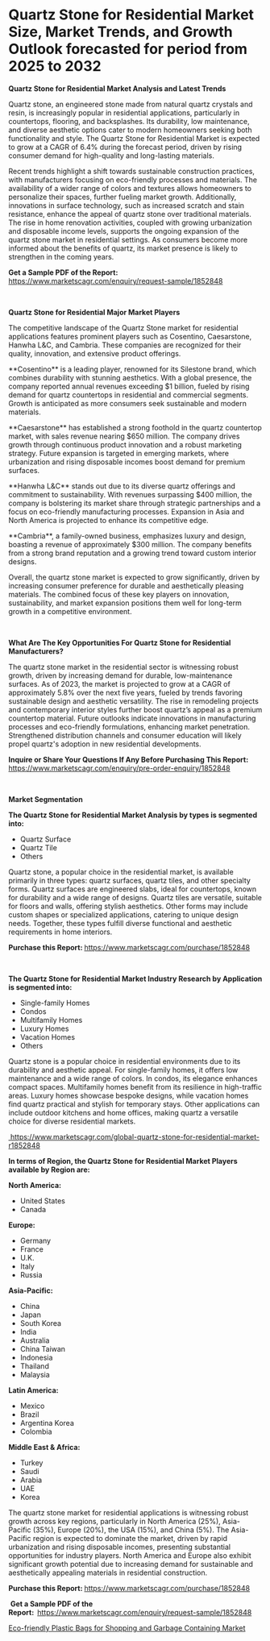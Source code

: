 <p><h1>Quartz Stone for Residential Market Size, Market Trends, and Growth Outlook forecasted for period from 2025 to 2032</h1></p><p><strong>Quartz Stone for Residential Market Analysis and Latest Trends</strong></p>
<p><p>Quartz stone, an engineered stone made from natural quartz crystals and resin, is increasingly popular in residential applications, particularly in countertops, flooring, and backsplashes. Its durability, low maintenance, and diverse aesthetic options cater to modern homeowners seeking both functionality and style. The Quartz Stone for Residential Market is expected to grow at a CAGR of 6.4% during the forecast period, driven by rising consumer demand for high-quality and long-lasting materials.</p><p>Recent trends highlight a shift towards sustainable construction practices, with manufacturers focusing on eco-friendly processes and materials. The availability of a wider range of colors and textures allows homeowners to personalize their spaces, further fueling market growth. Additionally, innovations in surface technology, such as increased scratch and stain resistance, enhance the appeal of quartz stone over traditional materials. The rise in home renovation activities, coupled with growing urbanization and disposable income levels, supports the ongoing expansion of the quartz stone market in residential settings. As consumers become more informed about the benefits of quartz, its market presence is likely to strengthen in the coming years.</p></p>
<p><strong>Get a Sample PDF of the Report:&nbsp;</strong> <a href="https://www.marketscagr.com/enquiry/request-sample/1852848?utm_campaign=1166&utm_medium=2&utm_source=Github&utm_content=ia&utm_term=03022025&utm_id=quartz-stone-for-residential">https://www.marketscagr.com/enquiry/request-sample/1852848</a></p>
<p>&nbsp;</p>
<p><strong>Quartz Stone for Residential Major Market Players</strong></p>
<p><p>The competitive landscape of the Quartz Stone market for residential applications features prominent players such as Cosentino, Caesarstone, Hanwha L&C, and Cambria. These companies are recognized for their quality, innovation, and extensive product offerings.</p><p>**Cosentino** is a leading player, renowned for its Silestone brand, which combines durability with stunning aesthetics. With a global presence, the company reported annual revenues exceeding $1 billion, fueled by rising demand for quartz countertops in residential and commercial segments. Growth is anticipated as more consumers seek sustainable and modern materials.</p><p>**Caesarstone** has established a strong foothold in the quartz countertop market, with sales revenue nearing $650 million. The company drives growth through continuous product innovation and a robust marketing strategy. Future expansion is targeted in emerging markets, where urbanization and rising disposable incomes boost demand for premium surfaces.</p><p>**Hanwha L&C** stands out due to its diverse quartz offerings and commitment to sustainability. With revenues surpassing $400 million, the company is bolstering its market share through strategic partnerships and a focus on eco-friendly manufacturing processes. Expansion in Asia and North America is projected to enhance its competitive edge.</p><p>**Cambria**, a family-owned business, emphasizes luxury and design, boasting a revenue of approximately $300 million. The company benefits from a strong brand reputation and a growing trend toward custom interior designs.</p><p>Overall, the quartz stone market is expected to grow significantly, driven by increasing consumer preference for durable and aesthetically pleasing materials. The combined focus of these key players on innovation, sustainability, and market expansion positions them well for long-term growth in a competitive environment.</p></p>
<p>&nbsp;</p>
<p><strong>What Are The Key Opportunities For Quartz Stone for Residential Manufacturers?</strong></p>
<p><p>The quartz stone market in the residential sector is witnessing robust growth, driven by increasing demand for durable, low-maintenance surfaces. As of 2023, the market is projected to grow at a CAGR of approximately 5.8% over the next five years, fueled by trends favoring sustainable design and aesthetic versatility. The rise in remodeling projects and contemporary interior styles further boost quartz’s appeal as a premium countertop material. Future outlooks indicate innovations in manufacturing processes and eco-friendly formulations, enhancing market penetration. Strengthened distribution channels and consumer education will likely propel quartz's adoption in new residential developments.</p></p>
<p><strong>Inquire or Share Your Questions If Any Before Purchasing This Report:</strong> <a href="https://www.marketscagr.com/enquiry/pre-order-enquiry/1852848?utm_campaign=1166&utm_medium=2&utm_source=Github&utm_content=ia&utm_term=03022025&utm_id=quartz-stone-for-residential">https://www.marketscagr.com/enquiry/pre-order-enquiry/1852848</a></p>
<p>&nbsp;</p>
<p><strong>Market Segmentation</strong></p>
<p><strong>The Quartz Stone for Residential Market Analysis by types is segmented into:</strong></p>
<p><ul><li>Quartz Surface</li><li>Quartz Tile</li><li>Others</li></ul></p>
<p><p>Quartz stone, a popular choice in the residential market, is available primarily in three types: quartz surfaces, quartz tiles, and other specialty forms. Quartz surfaces are engineered slabs, ideal for countertops, known for durability and a wide range of designs. Quartz tiles are versatile, suitable for floors and walls, offering stylish aesthetics. Other forms may include custom shapes or specialized applications, catering to unique design needs. Together, these types fulfill diverse functional and aesthetic requirements in home interiors.</p></p>
<p><strong>Purchase this Report:&nbsp;</strong><a href="https://www.marketscagr.com/purchase/1852848?utm_campaign=1166&utm_medium=2&utm_source=Github&utm_content=ia&utm_term=03022025&utm_id=quartz-stone-for-residential">https://www.marketscagr.com/purchase/1852848</a></p>
<p>&nbsp;</p>
<p><strong>The Quartz Stone for Residential Market Industry Research by Application is segmented into:</strong></p>
<p><ul><li>Single-family Homes</li><li>Condos</li><li>Multifamily Homes</li><li>Luxury Homes</li><li>Vacation Homes</li><li>Others</li></ul></p>
<p><p>Quartz stone is a popular choice in residential environments due to its durability and aesthetic appeal. For single-family homes, it offers low maintenance and a wide range of colors. In condos, its elegance enhances compact spaces. Multifamily homes benefit from its resilience in high-traffic areas. Luxury homes showcase bespoke designs, while vacation homes find quartz practical and stylish for temporary stays. Other applications can include outdoor kitchens and home offices, making quartz a versatile choice for diverse residential markets.</p></p>
<p><a href="https://www.marketscagr.com/global-quartz-stone-for-residential-market-r1852848?utm_campaign=1166&utm_medium=2&utm_source=Github&utm_content=ia&utm_term=03022025&utm_id=quartz-stone-for-residential">&nbsp;https://www.marketscagr.com/global-quartz-stone-for-residential-market-r1852848</a></p>
<p><strong>In terms of Region, the Quartz Stone for Residential Market Players available by Region are:</strong></p>
<p>
    <p> <strong> North America: </strong>
        <ul>
            <li>United States</li>
            <li>Canada</li>
        </ul>
        </p> 
    <p> <strong> Europe: </strong>
        <ul>
            <li>Germany</li>
            <li>France</li>
            <li>U.K.</li>
            <li>Italy</li>
            <li>Russia</li>
        </ul>
        </p> 
    <p> <strong> Asia-Pacific: </strong>
        <ul>
            <li>China</li>
            <li>Japan</li>
            <li>South Korea</li>
            <li>India</li>
            <li>Australia</li>
            <li>China Taiwan</li>
            <li>Indonesia</li>
            <li>Thailand</li>
            <li>Malaysia</li>
        </ul>
        </p> 
    <p> <strong> Latin America: </strong>
        <ul>
            <li>Mexico</li>
            <li>Brazil</li>
            <li>Argentina Korea</li>
            <li>Colombia</li>
        </ul>
        </p> 
    <p> <strong> Middle East & Africa: </strong>
        <ul>
            <li>Turkey</li>
            <li>Saudi</li>
            <li>Arabia</li>
            <li>UAE</li>
            <li>Korea</li>
        </ul>
    </p>
    </p>
<p><p>The quartz stone market for residential applications is witnessing robust growth across key regions, particularly in North America (25%), Asia-Pacific (35%), Europe (20%), the USA (15%), and China (5%). The Asia-Pacific region is expected to dominate the market, driven by rapid urbanization and rising disposable incomes, presenting substantial opportunities for industry players. North America and Europe also exhibit significant growth potential due to increasing demand for sustainable and aesthetically appealing materials in residential construction.</p></p>
<p><strong>Purchase this Report: </strong><a href="https://www.marketscagr.com/purchase/1852848?utm_campaign=1166&utm_medium=2&utm_source=Github&utm_content=ia&utm_term=03022025&utm_id=quartz-stone-for-residential">https://www.marketscagr.com/purchase/1852848</a></p>
<p>&nbsp;<strong>Get a Sample PDF of the Report:&nbsp;&nbsp;</strong><a href="https://www.marketscagr.com/enquiry/request-sample/1852848?utm_campaign=1166&utm_medium=2&utm_source=Github&utm_content=ia&utm_term=03022025&utm_id=quartz-stone-for-residential">https://www.marketscagr.com/enquiry/request-sample/1852848</a></p>
<p><strong></strong></p>
<p><p><a href="https://github.com/willjis/Market-Research-Report-List-1/blob/main/eco-friendly-plastic-bags-for-shopping-and-garbage-containing-market.md?utm_campaign=1166&utm_medium=2&utm_source=Github&utm_content=ia&utm_term=03022025&utm_id=quartz-stone-for-residential">Eco-friendly Plastic Bags for Shopping and Garbage Containing Market</a></p></p>